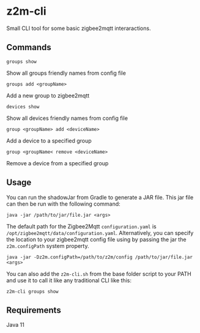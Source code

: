 # z2m-cli

Small CLI tool for some basic zigbee2mqtt interaractions.

## Commands

`groups show`

Show all groups friendly names from config file

`groups add <groupName>`

Add a new group to zigbee2mqtt

`devices show`

Show all devices friendly names from config file

`group <groupName> add <deviceName>`

Add a device to a specified group

`group <groupName< remove <deviceName>`

Remove a device from a specified group

## Usage

You can run the shadowJar from Gradle to generate a JAR file. This jar file can then be run with the following command:

`java -jar /path/to/jar/file.jar <args>`

The default path for the Zigbee2Mqtt `configuration.yaml` is `/opt/zigbee2mqtt/data/configuration.yaml`. Alternatively, you can specify the location to your zigbee2mqtt config file using by passing the jar the `z2m.configPath` system property.

`java -jar -Dz2m.configPath=/path/to/z2m/config /path/to/jar/file.jar <args>`

You can also add the `z2m-cli.sh` from the base folder script to your PATH and use it to call it like any traditional CLI like this:

`z2m-cli groups show`

## Requirements

Java 11